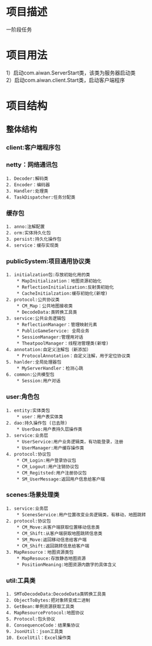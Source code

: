 # 项目描述
一阶段任务
# 项目用法
1）启动com.aiwan.ServerStart类，该类为服务器启动类  
2）启动com.aiwan.client.Start类，启动客户端程序  
# 项目结构
## 整体结构

### client:客户端程序包  

### netty：网络通讯包  
	1. Decoder:解码类  
	2. Encoder：编码器  
	3. Handler:处理类  
	4. TaskDispatcher:任务分配类  
### 缓存包
	1. anno:注解配置
	2. orm:实体持久化包
	3. persist:持久化操作包
	4. service：缓存实现类
### publicSystem:项目通用协议类  
	1. initialzation包:存放初始化用的类
		* MapInitialization：地图资源初始化
		* ReflectionInitialization:反射类初始化
		* CacheInitialzation:缓存初始化(新增)
	2. protocol:公共协议类
		* CM_Map：公共地图接收类
		* DecodeData:类转换工具类
	3. service:公共业务逻辑包
		* ReflectionManager：管理映射元素
		* PublicGameService: 全局业务
		* SessionManager:管理用对话
		* TheatpoolManager：线程池管理类(新增)
	4. annotation:自定义注解包（新添加）
		* ProtocolAnnotation：自定义注解，用于定位协议类
	5. hanlder:全局处理器包
		* MyServerHandler：检测心跳
	6. common:公共模型包
		* Session:用户对话
### user:角色包  
    1. entity:实体类包  
		* user：用户表实体类  
	2. dao:持久操作包 (已去除) 
		* UserDao:用户表持久层操作类  
	3. service:业务层  
		* UserService:用户业务逻辑类，有功能登录，注册  
		* UserManager:用户缓存操作类
	4. protocol:协议包  
		* CM_Login:用户登录协议包
		* CM_Logout:用户注销协议包
		* CM_Regitsted:用户注册协议包
		* SM_UserMessage:返回用户信息给客户端  
### scenes:场景处理类  
	1. service:业务层  
		* ScenesService:用户位置改变业务逻辑类，有移动，地图跳转  
	2. protocol:协议包  
		* CM_Move:从客户端获取位置移动信息类  
		* CM_Shift:从客户端获取地图跳转信息类  
		* SM_Move:返回移动信息给客户端  
		* CM_Shift:返回跳转信息给客户端  
	3. MapResource：地图资源类包
		* MapResouce:存放静态地图资源
		* PositionMeaning:地图资源内数字的具体含义
### util:工具类  
	1. SMToDecodeData:DecodeData类转换工具类  
	2. ObjectToBytes:把对象转变成二进制  
	3. GetBean:单例资源获取工具类  
	4. MapResourceProtocol:地图协议  
	5. Protocol:包头协议   
	8. ConsequenceCode：结果集协议
	9. JsonUtil：json工具类
	10. ExcelUtil：Excel操作类